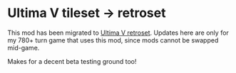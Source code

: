 # Ultima V tileset -> retroset

This mod has been migrated to [Ultima V retroset](https://github.com/hackedpassword/UltimaV-retroset). Updates here are only for my 780+ turn game that uses this mod, since mods cannot be swapped mid-game.

Makes for a decent beta testing ground too!



